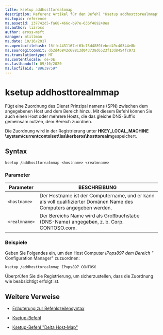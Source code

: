 ```yaml
---
title: ksetup addhosttorealmmap
description: Referenz Artikel für den Befehl "Ksetup addhosttorealmmap", mit dem eine SPN-Zuordnung (Service Principal Name) zwischen dem angegebenen Host und dem Bereich hinzugefügt wird.
ms.topic: reference
ms.assetid: 237742d5-fa68-466c-b97e-636f489248ea
ms.author: lizross
author: eross-msft
manager: mtillman
ms.date: 10/16/2017
ms.openlocfilehash: 16ffe4431167ef63c73d4889febed49c40344e8b
ms.sourcegitcommit: db2d46842c68813d043738d6523f13d8454fc972
ms.translationtype: MT
ms.contentlocale: de-DE
ms.lasthandoff: 09/10/2020
ms.locfileid: "89639759"
---
```

# <a name="ksetup-addhosttorealmmap"></a>ksetup addhosttorealmmap

Fügt eine Zuordnung des Dienst Prinzipal namens (SPN) zwischen dem angegebenen Host und dem Bereich hinzu. Mit diesem Befehl können Sie auch einen Host oder mehrere Hosts, die das gleiche DNS-Suffix gemeinsam nutzen, dem Bereich zuordnen.

Die Zuordnung wird in der Registrierung unter **HKEY_LOCAL_MACHINE \system\currentcontolset\lsa\kerberos\hosttorealm**gespeichert.

## <a name="syntax"></a>Syntax

```
ksetup /addhosttorealmmap <hostname> <realmname>
```

### <a name="parameters"></a>Parameter

| Parameter | BESCHREIBUNG |
| --------- |------------ |
| `<hostname>` | Der Hostname ist der Computername, und er kann als voll qualifizierter Domänen Name des Computers angegeben werden. |
| `<realmname>` | Der Bereichs Name wird als Großbuchstabe (DNS-Name) angegeben, z. b. Corp. CONTOSO.com. |

### <a name="examples"></a>Beispiele

Geben Sie Folgendes ein, um den Host Computer *IPops897* *dem Bereich "* Configuration Manager" zuzuordnen:

```
ksetup /addhosttorealmmap IPops897 CONTOSO
```

Überprüfen Sie die Registrierung, um sicherzustellen, dass die Zuordnung wie beabsichtigt erfolgt ist.

## <a name="additional-references"></a>Weitere Verweise

- [Erläuterung zur Befehlszeilensyntax](command-line-syntax-key.md)

- [Ksetup-Befehl](ksetup.md)

- [Ksetup-Befehl "Delta Host-Map"](ksetup-delhosttorealmmap.md)
